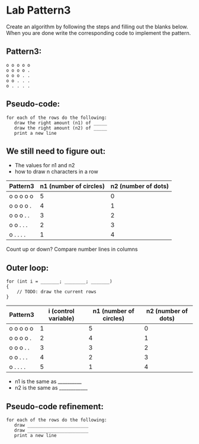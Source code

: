 # Lab Pattern3

Create an algorithm by following the steps and filling out the blanks below.
When you are done write the corresponding code to implement the pattern.

## Pattern3:
```
o o o o o
o o o o .
o o o . .
o o . . .
o . . . .
```

## Pseudo-code:
```
for each of the rows do the following:
   draw the right amount (n1) of _____
   draw the right amount (n2) of _____
   print a new line
```

## We still need to figure out:
* The values for n1 and n2
* how to draw n characters in a row

| Pattern3 | n1 (number of circles) | n2 (number of dots) |
|----------|------------------------|---------------------|
| o o o o o | 5                      | 0                   |
| o o o o . | 4                      | 1                   |
| o o o . . | 3                      | 2                   |
| o o . . . | 2                      | 3                   |
| o . . . . | 1                      | 4                   |

Count up or down? Compare number lines in columns

## Outer loop:
```
for (int i = _______; ________; _______)
{
    // TODO: draw the current rows
}
```

| Pattern3 | i (control variable) | n1 (number of circles) | n2 (number of dots) |
|----------|----------------------|------------------------|---------------------|
| o o o o o | 1                    | 5                      | 0                   |
| o o o o . | 2                    | 4                      | 1                   |
| o o o . . | 3                    | 3                      | 2                   |
| o o . . . | 4                    | 2                      | 3                   |
| o . . . . | 5                    | 1                      | 4                   |

* n1 is the same as __________
* n2 is the same as ____________

## Pseudo-code refinement:
```
for each of the rows do the following:
   draw _______________________
   draw _______________________
   print a new line
```